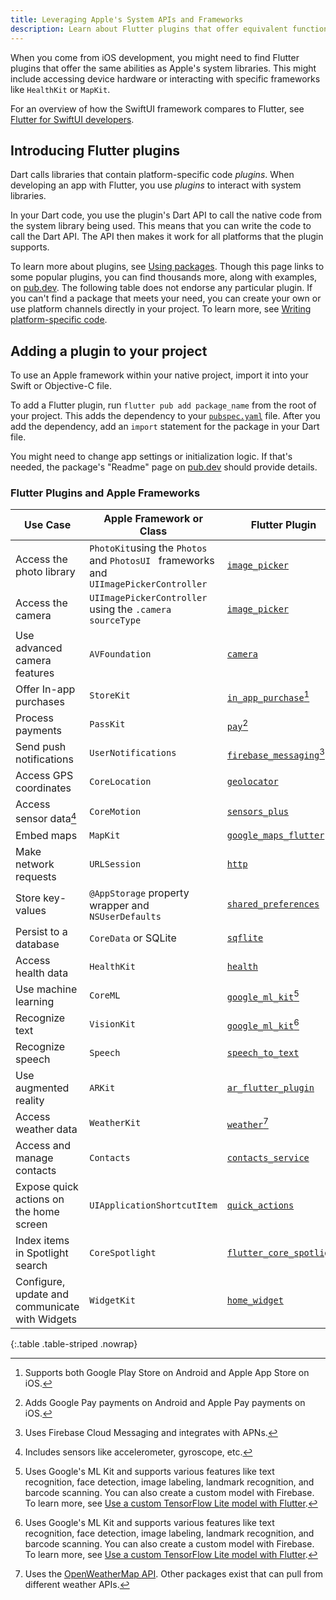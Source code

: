 ```yaml
---
title: Leveraging Apple's System APIs and Frameworks
description: Learn about Flutter plugins that offer equivalent functionalities to Apple's frameworks
---
```


When you come from iOS development, you might need to find
Flutter plugins that offer the same abilities as Apple's system
libraries. This might include accessing device hardware or interacting
with specific frameworks like `HealthKit` or `MapKit`.

For an overview of how the SwiftUI framework compares to Flutter,
see [Flutter for SwiftUI developers][].

## Introducing Flutter plugins

Dart calls libraries that contain platform-specific code _plugins_.
When developing an app with Flutter, you use _plugins_ to interact
with system libraries.

In your Dart code, you use the plugin's Dart API to call the native
code from the system library being used. This means that you can write
the code to call the Dart API. The API then makes it work for all
platforms that the plugin supports.

To learn more about plugins, see [Using packages][].
Though this page links to some popular plugins,
you can find thousands more, along with examples,
on [pub.dev][]. The following table does not endorse any particular plugin.
If you can't find a package that meets your need,
you can create your own or use platform channels directly in your project.
To learn more, see [Writing platform-specific code][].

## Adding a plugin to your project

To use an Apple framework within your native project,
import it into your Swift or Objective-C file.

To add a Flutter plugin, run `flutter pub add package_name`
from the root of your project.
This adds the dependency to your [`pubspec.yaml`][] file.
After you add the dependency, add an `import` statement for the package
in your Dart file.

You might need to change app settings or initialization logic.
If that's needed, the package's "Readme" page on [pub.dev][]
should provide details.

### Flutter Plugins and Apple Frameworks

| Use Case                                       | Apple Framework or Class                                                              | Flutter Plugin               |
|------------------------------------------------|---------------------------------------------------------------------------------------|------------------------------|
| Access the photo library                       | `PhotoKit`using the `Photos` and `PhotosUI ` frameworks and `UIImagePickerController` | [`image_picker`][]           |
| Access the camera                              | `UIImagePickerController` using the `.camera` `sourceType`                            | [`image_picker`][]           |
| Use advanced camera features                   | `AVFoundation`                                                                        | [`camera`][]                 |
| Offer In-app purchases                         | `StoreKit`                                                                            | [`in_app_purchase`][][^1]    |
| Process payments                               | `PassKit`                                                                             | [`pay`][][^2]                |
| Send push notifications                        | `UserNotifications`                                                                   | [`firebase_messaging`][][^3] |
| Access GPS coordinates                         | `CoreLocation`                                                                        | [`geolocator`][]             |
| Access sensor data[^4]                         | `CoreMotion`                                                                          | [`sensors_plus`][]           |
| Embed maps                                     | `MapKit`                                                                              | [`google_maps_flutter`][]    |
| Make network requests                          | `URLSession`                                                                          | [`http`][]                   |
| Store key-values                               | `@AppStorage` property wrapper and `NSUserDefaults`                                   | [`shared_preferences`][]     |
| Persist to a database                          | `CoreData` or SQLite                                                                  | [`sqflite`][]                |
| Access health data                             | `HealthKit`                                                                           | [`health`][]                 |
| Use machine learning                           | `CoreML`                                                                              | [`google_ml_kit`][][^5]      |
| Recognize text                                 | `VisionKit`                                                                           | [`google_ml_kit`][][^5]      |
| Recognize speech                               | `Speech`                                                                              | [`speech_to_text`][]         |
| Use augmented reality                          | `ARKit`                                                                               | [`ar_flutter_plugin`][]      |
| Access weather data                            | `WeatherKit`                                                                          | [`weather`][][^6]            |
| Access and manage contacts                     | `Contacts`                                                                            | [`contacts_service`][]       |
| Expose quick actions on the home screen        | `UIApplicationShortcutItem`                                                           | [`quick_actions`][]          |
| Index items in Spotlight search                | `CoreSpotlight`                                                                       | [`flutter_core_spotlight`][] |
| Configure, update and communicate with Widgets | `WidgetKit`                                                                           | [`home_widget`][]            |

{:.table .table-striped .nowrap}

[^1]: Supports both Google Play Store on Android and Apple App Store on iOS.
[^2]: Adds Google Pay payments on Android and Apple Pay payments on iOS.
[^3]: Uses Firebase Cloud Messaging and integrates with APNs.
[^4]: Includes sensors like accelerometer, gyroscope, etc.
[^5]: Uses Google's ML Kit and supports various features like text recognition, face detection, image labeling, landmark recognition, and barcode scanning. You can also create a custom model with Firebase. To learn more, see [Use a custom TensorFlow Lite model with Flutter][].
[^6]: Uses the [OpenWeatherMap API][]. Other packages exist that can pull from different weather APIs.

[Flutter for SwiftUI developers]: /get-started/flutter-for/swiftui-devs
[Using packages]: /packages-and-plugins/using-packages
[pub.dev]: {{site.pub-pkg}}
[`shared_preferences`]: {{site.pub-pkg}}/shared_preferences
[`http`]: {{site.pub-pkg}}/http
[`sensors_plus`]: {{site.pub-pkg}}/sensors_plus
[`geolocator`]: {{site.pub-pkg}}/geolocator
[`image_picker`]: {{site.pub-pkg}}/image_picker
[`pubspec.yaml`]: /tools/pubspec
[`quick_actions`]: {{site.pub-pkg}}/quick_actions
[`in_app_purchase`]: {{site.pub-pkg}}/in_app_purchase
[`pay`]: {{site.pub-pkg}}/pay
[`firebase_messaging`]: {{site.pub-pkg}}/firebase_messaging
[`google_maps_flutter`]: {{site.pub-pkg}}/google_maps_flutter
[`google_ml_kit`]: {{site.pub-pkg}}/google_ml_kit
[Use a custom TensorFlow Lite model with Flutter]: {{site.firebase}}/docs/ml/flutter/use-custom-models
[`speech_to_text`]: {{site.pub-pkg}}/speech_to_text
[`ar_flutter_plugin`]: {{site.pub-pkg}}/ar_flutter_plugin
[`weather`]: {{site.pub-pkg}}/weather
[`contacts_service`]: {{site.pub-pkg}}/contacts_service
[`health`]: {{site.pub-pkg}}/health
[OpenWeatherMap API]: https://openweathermap.org/api
[`sqflite`]: {{site.pub-pkg}}/sqflite
[Writing platform-specific code]: /platform-integration/platform-channels
[`camera`]: {{site.pub-pkg}}/camera
[`flutter_core_spotlight`]: {{site.pub-pkg}}/flutter_core_spotlight
[`home_widget`]: {{site.pub-pkg}}/home_widget
